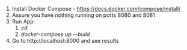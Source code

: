 1. Install Docker Compose - https://docs.docker.com/compose/install/
2. Assure you have nothing running on ports 8080 and 8081
3. Run App:
   1. _cd <app-directory>_
   2. _docker-compose up --build_
4. Go to http://localhost:8000 and see results
